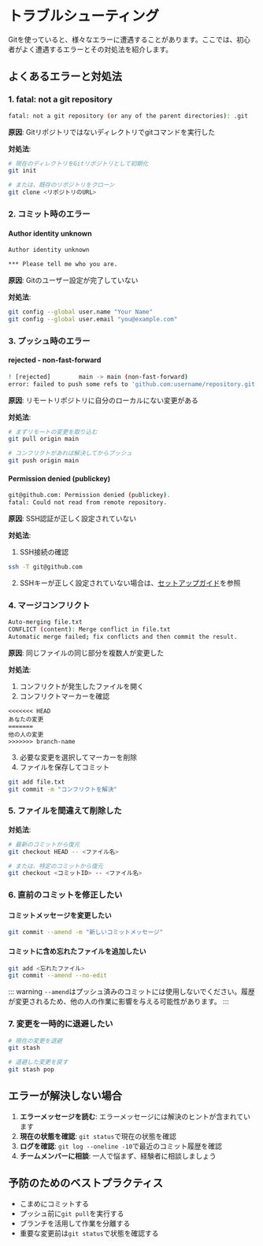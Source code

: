 # トラブルシューティング

Gitを使っていると、様々なエラーに遭遇することがあります。ここでは、初心者がよく遭遇するエラーとその対処法を紹介します。

## よくあるエラーと対処法

### 1. fatal: not a git repository

```bash
fatal: not a git repository (or any of the parent directories): .git
```

**原因**: Gitリポジトリではないディレクトリでgitコマンドを実行した

**対処法**:

```bash
# 現在のディレクトリをGitリポジトリとして初期化
git init

# または、既存のリポジトリをクローン
git clone <リポジトリのURL>
```

### 2. コミット時のエラー

#### Author identity unknown

```bash
Author identity unknown

*** Please tell me who you are.
```

**原因**: Gitのユーザー設定が完了していない

**対処法**:

```bash
git config --global user.name "Your Name"
git config --global user.email "you@example.com"
```

### 3. プッシュ時のエラー

#### rejected - non-fast-forward

```bash
! [rejected]        main -> main (non-fast-forward)
error: failed to push some refs to 'github.com:username/repository.git'
```

**原因**: リモートリポジトリに自分のローカルにない変更がある

**対処法**:

```bash
# まずリモートの変更を取り込む
git pull origin main

# コンフリクトがあれば解決してからプッシュ
git push origin main
```

#### Permission denied (publickey)

```bash
git@github.com: Permission denied (publickey).
fatal: Could not read from remote repository.
```

**原因**: SSH認証が正しく設定されていない

**対処法**:

1. SSH接続の確認

```bash
ssh -T git@github.com
```

2. SSHキーが正しく設定されていない場合は、[セットアップガイド](/setup#gitのssh接続設定)を参照

### 4. マージコンフリクト

```bash
Auto-merging file.txt
CONFLICT (content): Merge conflict in file.txt
Automatic merge failed; fix conflicts and then commit the result.
```

**原因**: 同じファイルの同じ部分を複数人が変更した

**対処法**:

1. コンフリクトが発生したファイルを開く
2. コンフリクトマーカーを確認

```
<<<<<<< HEAD
あなたの変更
=======
他の人の変更
>>>>>>> branch-name
```

3. 必要な変更を選択してマーカーを削除
4. ファイルを保存してコミット

```bash
git add file.txt
git commit -m "コンフリクトを解決"
```

### 5. ファイルを間違えて削除した

**対処法**:

```bash
# 最新のコミットから復元
git checkout HEAD -- <ファイル名>

# または、特定のコミットから復元
git checkout <コミットID> -- <ファイル名>
```

### 6. 直前のコミットを修正したい

#### コミットメッセージを変更したい

```bash
git commit --amend -m "新しいコミットメッセージ"
```

#### コミットに含め忘れたファイルを追加したい

```bash
git add <忘れたファイル>
git commit --amend --no-edit
```

::: warning
`--amend`はプッシュ済みのコミットには使用しないでください。履歴が変更されるため、他の人の作業に影響を与える可能性があります。
:::

### 7. 変更を一時的に退避したい

```bash
# 現在の変更を退避
git stash

# 退避した変更を戻す
git stash pop
```

## エラーが解決しない場合

1. **エラーメッセージを読む**: エラーメッセージには解決のヒントが含まれています
2. **現在の状態を確認**: `git status`で現在の状態を確認
3. **ログを確認**: `git log --oneline -10`で最近のコミット履歴を確認
4. **チームメンバーに相談**: 一人で悩まず、経験者に相談しましょう

## 予防のためのベストプラクティス

- こまめにコミットする
- プッシュ前に`git pull`を実行する
- ブランチを活用して作業を分離する
- 重要な変更前は`git status`で状態を確認する
